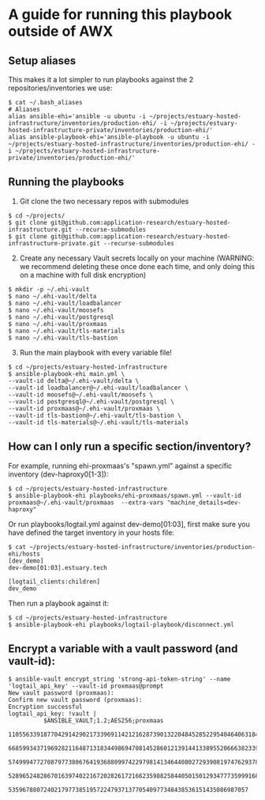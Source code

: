 
# A guide for running this playbook outside of AWX


## Setup aliases

This makes it a lot simpler to run playbooks against the 2 repositories/inventories we use:
```
$ cat ~/.bash_aliases
# Aliases
alias ansible-ehi='ansible -u ubuntu -i ~/projects/estuary-hosted-infrastructure/inventories/production-ehi/ -i ~/projects/estuary-hosted-infrastructure-private/inventories/production-ehi/'
alias ansible-playbook-ehi='ansible-playbook -u ubuntu -i ~/projects/estuary-hosted-infrastructure/inventories/production-ehi/ -i ~/projects/estuary-hosted-infrastructure-private/inventories/production-ehi/'
```


## Running the playbooks

1) Git clone the two necessary repos with submodules
```
$ cd ~/projects/
$ git clone git@github.com:application-research/estuary-hosted-infrastructure.git --recurse-submodules
$ git clone git@github.com:application-research/estuary-hosted-infrastructure-private.git --recurse-submodules
```

2) Create any necessary Vault secrets locally on your machine (WARNING: we recommend deleting these once done each time, and only doing this on a machine with full disk encryption)
```
$ mkdir -p ~/.ehi-vault
$ nano ~/.ehi-vault/delta
$ nano ~/.ehi-vault/loadbalancer
$ nano ~/.ehi-vault/moosefs
$ nano ~/.ehi-vault/postgresql
$ nano ~/.ehi-vault/proxmaas
$ nano ~/.ehi-vault/tls-materials
$ nano ~/.ehi-vault/tls-bastion
```

3) Run the main playbook with every variable file!
```
$ cd ~/projects/estuary-hosted-infrastructure
$ ansible-playbook-ehi main.yml \
--vault-id delta@~/.ehi-vault/delta \
--vault-id loadbalancer@~/.ehi-vault/loadbalancer \
--vault-id moosefs@~/.ehi-vault/moosefs \
--vault-id postgresql@~/.ehi-vault/postgresql \
--vault-id proxmaas@~/.ehi-vault/proxmaas \
--vault-id tls-bastion@~/.ehi-vault/tls-bastion \
--vault-id tls-materials@~/.ehi-vault/tls-materials
```


## How can I only run a specific section/inventory? 

For example, running ehi-proxmaas's "spawn.yml" against a specific inventory (dev-haproxy0[1-3]):

```
$ cd ~/projects/estuary-hosted-infrastructure
$ ansible-playbook-ehi playbooks/ehi-proxmaas/spawn.yml --vault-id proxmaas@~/.ehi-vault/proxmaas  --extra-vars "machine_details=dev-haproxy"
```

Or run playbooks/logtail.yml against dev-demo[01:03], first make sure you have defined the target inventory in your hosts file:
```
$ cat ~/projects/estuary-hosted-infrastructure/inventories/production-ehi/hosts
[dev_demo]
dev-demo[01:03].estuary.tech

[logtail_clients:children]
dev_demo
```
Then run a playbook against it:
```
$ cd ~/projects/estuary-hosted-infrastructure
$ ansible-playbook-ehi playbooks/logtail-playbook/disconnect.yml
```


## Encrypt a variable with a vault password (and vault-id):
```
$ ansible-vault encrypt_string 'strong-api-token-string' --name 'logtail_api_key' --vault-id proxmaas@prompt
New vault password (proxmaas): 
Confirm new vault password (proxmaas): 
Encryption successful
logtail_api_key: !vault |
          $ANSIBLE_VAULT;1.2;AES256;proxmaas
          11055633918770429142902173396911421216287390132204845285229540464063184442026986
          66859934371969282116487131834498694708145286012139144133895520666382339655331443
          57499947727087977380676419368809974229798141346440802729390819747629378816477878
          52896524828670163974022167202826172166235988258440501501293477735999168369912972
          53596788072402179773851957224793713770540977348438536151435086987057
```